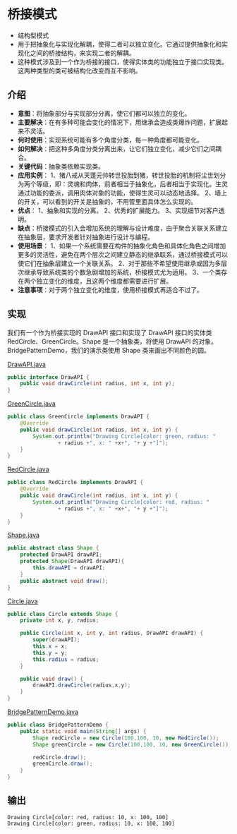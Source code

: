 # 桥接模式
- 结构型模式
- 用于把抽象化与实现化解耦，使得二者可以独立变化。它通过提供抽象化和实现化之间的桥接结构，来实现二者的解耦。
- 这种模式涉及到一个作为桥接的接口，使得实体类的功能独立于接口实现类。这两种类型的类可被结构化改变而互不影响。

## 介绍
- **意图**：将抽象部分与实现部分分离，使它们都可以独立的变化。
- **主要解决**：在有多种可能会变化的情况下，用继承会造成类爆炸问题，扩展起来不灵活。
- **何时使用**：实现系统可能有多个角度分类，每一种角度都可能变化。
- **如何解决**：把这种多角度分类分离出来，让它们独立变化，减少它们之间耦合。
- **关键代码**：抽象类依赖实现类。
- **应用实例**： 1、猪八戒从天蓬元帅转世投胎到猪，转世投胎的机制将尘世划分为两个等级，即：灵魂和肉体，前者相当于抽象化，后者相当于实现化。生灵通过功能的委派，调用肉体对象的功能，使得生灵可以动态地选择。 2、墙上的开关，可以看到的开关是抽象的，不用管里面具体怎么实现的。
- **优点**： 1、抽象和实现的分离。 2、优秀的扩展能力。 3、实现细节对客户透明。
- **缺点**：桥接模式的引入会增加系统的理解与设计难度，由于聚合关联关系建立在抽象层，要求开发者针对抽象进行设计与编程。
- **使用场景**： 1、如果一个系统需要在构件的抽象化角色和具体化角色之间增加更多的灵活性，避免在两个层次之间建立静态的继承联系，通过桥接模式可以使它们在抽象层建立一个关联关系。 2、对于那些不希望使用继承或因为多层次继承导致系统类的个数急剧增加的系统，桥接模式尤为适用。 3、一个类存在两个独立变化的维度，且这两个维度都需要进行扩展。
- **注意事项**：对于两个独立变化的维度，使用桥接模式再适合不过了。

## 实现
我们有一个作为桥接实现的 DrawAPI 接口和实现了 DrawAPI 接口的实体类 RedCircle、GreenCircle。Shape 是一个抽象类，将使用 DrawAPI 的对象。BridgePatternDemo，我们的演示类使用 Shape 类来画出不同颜色的圆。

[DrawAPI.java](../designpattern/src/main/java/com/wjpdev/designpattern/structure/bridgepattern/DrawAPI.java)
```java
public interface DrawAPI {
    public void drawCircle(int radius, int x, int y);
}
```

[GreenCircle.java](../designpattern/src/main/java/com/wjpdev/designpattern/structure/bridgepattern/GreenCircle.java)
```java
public class GreenCircle implements DrawAPI {
    @Override
    public void drawCircle(int radius, int x, int y) {
        System.out.println("Drawing Circle[color: green, radius: "
                + radius +", x: " +x+", "+ y +"]");
    }
}
```

[RedCircle.java](../designpattern/src/main/java/com/wjpdev/designpattern/structure/bridgepattern/RedCircle.java)
```java
public class RedCircle implements DrawAPI {
    @Override
    public void drawCircle(int radius, int x, int y) {
        System.out.println("Drawing Circle[color: red, radius: "
                + radius +", x: " +x+", "+ y +"]");
    }
}
```

[Shape.java](../designpattern/src/main/java/com/wjpdev/designpattern/structure/bridgepattern/Shape.java)
```java
public abstract class Shape {
    protected DrawAPI drawAPI;
    protected Shape(DrawAPI drawAPI){
        this.drawAPI = drawAPI;
    }
    public abstract void draw();
}
```

[Circle.java](../designpattern/src/main/java/com/wjpdev/designpattern/structure/bridgepattern/Circle.java)
```java
public class Circle extends Shape {
    private int x, y, radius;

    public Circle(int x, int y, int radius, DrawAPI drawAPI) {
        super(drawAPI);
        this.x = x;
        this.y = y;
        this.radius = radius;
    }

    public void draw() {
        drawAPI.drawCircle(radius,x,y);
    }
}
```

[BridgePatternDemo.java](../designpattern/src/main/java/com/wjpdev/designpattern/structure/bridgepattern/BridgePatternDemo.java)
```java
public class BridgePatternDemo {
    public static void main(String[] args) {
        Shape redCircle = new Circle(100,100, 10, new RedCircle());
        Shape greenCircle = new Circle(100,100, 10, new GreenCircle());

        redCircle.draw();
        greenCircle.draw();
    }
}
```

## 输出
```
Drawing Circle[color: red, radius: 10, x: 100, 100]
Drawing Circle[color: green, radius: 10, x: 100, 100]
```